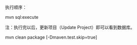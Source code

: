 

执行顺序：

mvn sql:execute

注：执行完以后，更新项目（Update Project）即可以看到数据库。

mvn clean package [-Dmaven.test.skip=true]